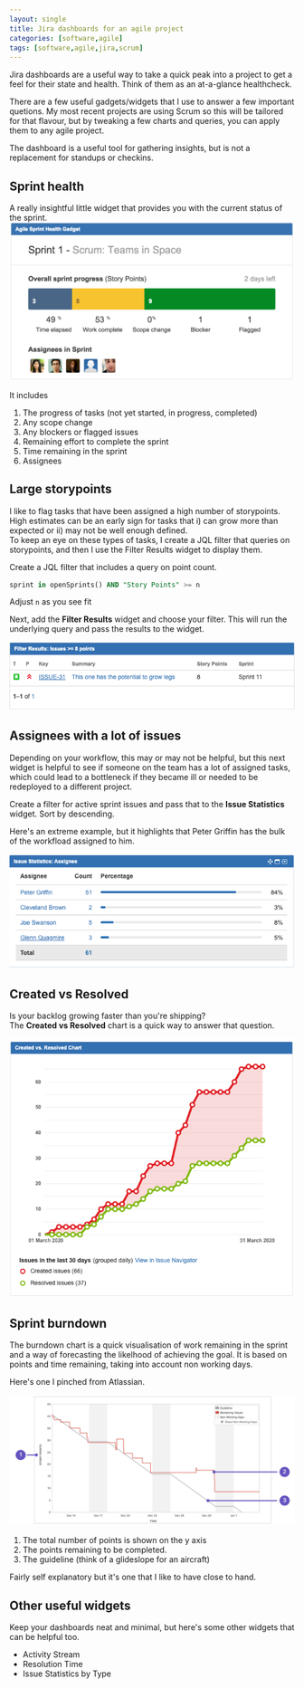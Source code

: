 ```yaml
---
layout: single
title: Jira dashboards for an agile project
categories: [software,agile]
tags: [software,agile,jira,scrum]
---
```


Jira dashboards are a useful way to take a quick peak into a project to get
a feel for their state and health. Think of them as an at-a-glance healthcheck.

There are a few useful gadgets/widgets that I use to answer a few important
quetions. My most recent projects are using Scrum so this will be tailored for
that flavour, but by tweaking a few charts and queries, you can apply them to
any agile project.

The dashboard is a useful tool for gathering insights, but is not a replacement for standups or checkins.

## Sprint health
A really insightful little widget that provides you with the current status of
the sprint.  
![sprint health](/assets/images/jira/health.png)

It includes
1. The progress of tasks (not yet started, in progress, completed)
2. Any scope change
3. Any blockers or flagged issues
4. Remaining effort to complete the sprint
5. Time remaining in the sprint
6. Assignees


## Large storypoints
I like to flag tasks that have been assigned a high number of storypoints. High
estimates can be an early sign for tasks that i) can grow more than
expected or ii) may not be well enough defined.  
To keep an eye on these types of tasks, I create a JQL filter that
queries on storypoints, and then I use the Filter Results widget to display them.

Create a JQL filter that includes a query on point count.
```sql
sprint in openSprints() AND "Story Points" >= n
```

Adjust `n` as you see fit

Next, add the __Filter Results__ widget and choose your filter. This will run
the underlying query and pass the results to the widget.

![high point issues](/assets/images/jira/points.png)

## Assignees with a lot of issues
Depending on your workflow, this may or may not be helpful, but this next widget
is helpful to see if someone on the team has a lot of assigned tasks, which
could lead to a bottleneck if they became ill or needed to be redeployed to a
different project.

Create a filter for active sprint issues and pass that to the __Issue
Statistics__ widget. Sort by descending.

Here's an extreme example, but it highlights that Peter Griffin has the bulk of
the workfload assigned to him.

![assignees with issues](/assets/images/jira/assignees.png)


## Created vs Resolved
Is your backlog growing faster than you're shipping?  
The __Created vs Resolved__ chart is a quick way to answer that question.

![creates vs resolved](/assets/images/jira/createdresolved.png)

## Sprint burndown
The burndown chart is a quick visualisation of work remaining in the sprint and
a way of forecasting the likelhood of achieving the goal.
It is based on points and time remaining, taking into account non working days.

Here's one I pinched from Atlassian.

![burndown](/assets/images/jira/burndown.png)

1. The total number of points is shown on the y axis
2. The points remaining to be completed.
3. The guideline (think of a glideslope for an aircraft)

Fairly self explanatory but it's one that I like to have close to hand.

## Other useful widgets
Keep your dashboards neat and minimal, but here's some other widgets that can be
helpful too.
- Activity Stream
- Resolution Time
- Issue Statistics by Type

